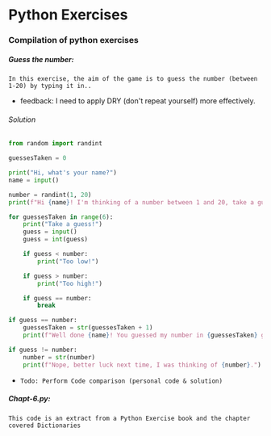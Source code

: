 # Python Exercises

### Compilation of python exercises

##### *Guess the number:*
```
In this exercise, the aim of the game is to guess the number (between 1-20) by typing it in..
```
- feedback: I need to apply DRY (don't repeat yourself) more effectively.

###### Solution
```python
from random import randint

guessesTaken = 0

print("Hi, what's your name?")
name = input()

number = randint(1, 20)
print(f"Hi {name}! I'm thinking of a number between 1 and 20, take a guess?")

for guessesTaken in range(6):
    print("Take a guess!")
    guess = input()
    guess = int(guess)

    if guess < number:
        print("Too low!")

    if guess > number:
        print("Too high!")

    if guess == number:
        break

if guess == number:
    guessesTaken = str(guessesTaken + 1)
    print(f"Well done {name}! You guessed my number in {guessesTaken} guesses!")

if guess != number:
    number = str(number)
    print(f"Nope, better luck next time, I was thinking of {number}.")
```
- ```Todo: Perform Code comparison (personal code & solution)```

##### *Chapt-6.py:*
``` 
This code is an extract from a Python Exercise book and the chapter covered Dictionaries
```
